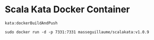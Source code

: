 # Scala Kata Docker Container

`kata:dockerBuildAndPush`

`sudo docker run -d -p 7331:7331 masseguillaume/scalakata:v1.0.9`
